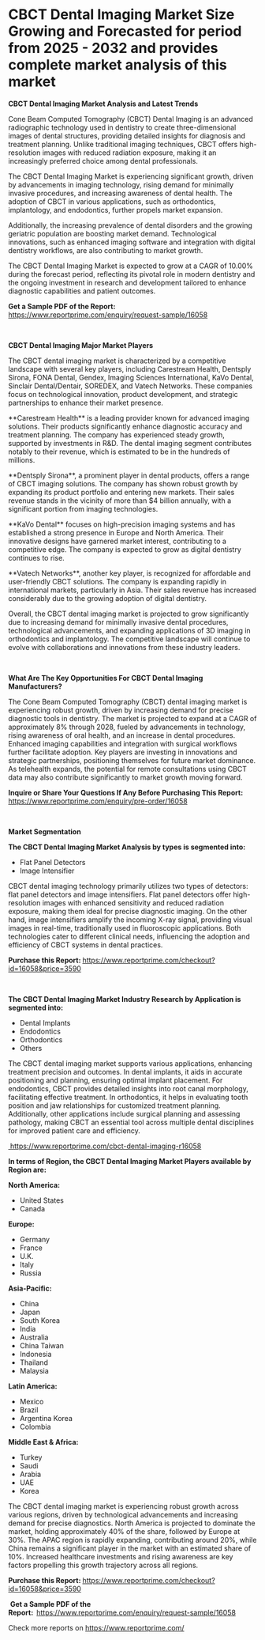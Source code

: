 <p><h1>CBCT Dental Imaging Market Size Growing and Forecasted for period from 2025 - 2032 and provides complete market analysis of this market</h1></p><p><strong>CBCT Dental Imaging Market Analysis and Latest Trends</strong></p>
<p><p>Cone Beam Computed Tomography (CBCT) Dental Imaging is an advanced radiographic technology used in dentistry to create three-dimensional images of dental structures, providing detailed insights for diagnosis and treatment planning. Unlike traditional imaging techniques, CBCT offers high-resolution images with reduced radiation exposure, making it an increasingly preferred choice among dental professionals.</p><p>The CBCT Dental Imaging Market is experiencing significant growth, driven by advancements in imaging technology, rising demand for minimally invasive procedures, and increasing awareness of dental health. The adoption of CBCT in various applications, such as orthodontics, implantology, and endodontics, further propels market expansion. </p><p>Additionally, the increasing prevalence of dental disorders and the growing geriatric population are boosting market demand. Technological innovations, such as enhanced imaging software and integration with digital dentistry workflows, are also contributing to market growth. </p><p>The CBCT Dental Imaging Market is expected to grow at a CAGR of 10.00% during the forecast period, reflecting its pivotal role in modern dentistry and the ongoing investment in research and development tailored to enhance diagnostic capabilities and patient outcomes.</p></p>
<p><strong>Get a Sample PDF of the Report:&nbsp;</strong> <a href="https://www.reportprime.com/enquiry/request-sample/16058?utm_campaign=3148&utm_medium=2&utm_source=Github&utm_content=ia&utm_term=20032025&utm_id=cbct-dental-imaging">https://www.reportprime.com/enquiry/request-sample/16058</a></p>
<p>&nbsp;</p>
<p><strong>CBCT Dental Imaging Major Market Players</strong></p>
<p><p>The CBCT dental imaging market is characterized by a competitive landscape with several key players, including Carestream Health, Dentsply Sirona, FONA Dental, Gendex, Imaging Sciences International, KaVo Dental, Sinclair Dental/Dentair, SOREDEX, and Vatech Networks. These companies focus on technological innovation, product development, and strategic partnerships to enhance their market presence.</p><p>**Carestream Health** is a leading provider known for advanced imaging solutions. Their products significantly enhance diagnostic accuracy and treatment planning. The company has experienced steady growth, supported by investments in R&D. The dental imaging segment contributes notably to their revenue, which is estimated to be in the hundreds of millions.</p><p>**Dentsply Sirona**, a prominent player in dental products, offers a range of CBCT imaging solutions. The company has shown robust growth by expanding its product portfolio and entering new markets. Their sales revenue stands in the vicinity of more than $4 billion annually, with a significant portion from imaging technologies.</p><p>**KaVo Dental** focuses on high-precision imaging systems and has established a strong presence in Europe and North America. Their innovative designs have garnered market interest, contributing to a competitive edge. The company is expected to grow as digital dentistry continues to rise.</p><p>**Vatech Networks**, another key player, is recognized for affordable and user-friendly CBCT solutions. The company is expanding rapidly in international markets, particularly in Asia. Their sales revenue has increased considerably due to the growing adoption of digital dentistry.</p><p>Overall, the CBCT dental imaging market is projected to grow significantly due to increasing demand for minimally invasive dental procedures, technological advancements, and expanding applications of 3D imaging in orthodontics and implantology. The competitive landscape will continue to evolve with collaborations and innovations from these industry leaders.</p></p>
<p>&nbsp;</p>
<p><strong>What Are The Key Opportunities For CBCT Dental Imaging Manufacturers?</strong></p>
<p><p>The Cone Beam Computed Tomography (CBCT) dental imaging market is experiencing robust growth, driven by increasing demand for precise diagnostic tools in dentistry. The market is projected to expand at a CAGR of approximately 8% through 2028, fueled by advancements in technology, rising awareness of oral health, and an increase in dental procedures. Enhanced imaging capabilities and integration with surgical workflows further facilitate adoption. Key players are investing in innovations and strategic partnerships, positioning themselves for future market dominance. As telehealth expands, the potential for remote consultations using CBCT data may also contribute significantly to market growth moving forward.</p></p>
<p><strong>Inquire or Share Your Questions If Any Before Purchasing This Report:</strong> <a href="https://www.reportprime.com/enquiry/pre-order/16058?utm_campaign=3148&utm_medium=2&utm_source=Github&utm_content=ia&utm_term=20032025&utm_id=cbct-dental-imaging">https://www.reportprime.com/enquiry/pre-order/16058</a></p>
<p>&nbsp;</p>
<p><strong>Market Segmentation</strong></p>
<p><strong>The CBCT Dental Imaging Market Analysis by types is segmented into:</strong></p>
<p><ul><li>Flat Panel Detectors</li><li>Image Intensifier</li></ul></p>
<p><p>CBCT dental imaging technology primarily utilizes two types of detectors: flat panel detectors and image intensifiers. Flat panel detectors offer high-resolution images with enhanced sensitivity and reduced radiation exposure, making them ideal for precise diagnostic imaging. On the other hand, image intensifiers amplify the incoming X-ray signal, providing visual images in real-time, traditionally used in fluoroscopic applications. Both technologies cater to different clinical needs, influencing the adoption and efficiency of CBCT systems in dental practices.</p></p>
<p><strong>Purchase this Report:&nbsp;</strong><a href="https://www.reportprime.com/checkout?id=16058&price=3590&utm_campaign=3148&utm_medium=2&utm_source=Github&utm_content=ia&utm_term=20032025&utm_id=cbct-dental-imaging">https://www.reportprime.com/checkout?id=16058&price=3590</a></p>
<p>&nbsp;</p>
<p><strong>The CBCT Dental Imaging Market Industry Research by Application is segmented into:</strong></p>
<p><ul><li>Dental Implants</li><li>Endodontics</li><li>Orthodontics</li><li>Others</li></ul></p>
<p><p>The CBCT dental imaging market supports various applications, enhancing treatment precision and outcomes. In dental implants, it aids in accurate positioning and planning, ensuring optimal implant placement. For endodontics, CBCT provides detailed insights into root canal morphology, facilitating effective treatment. In orthodontics, it helps in evaluating tooth position and jaw relationships for customized treatment planning. Additionally, other applications include surgical planning and assessing pathology, making CBCT an essential tool across multiple dental disciplines for improved patient care and efficiency.</p></p>
<p><a href="https://www.reportprime.com/cbct-dental-imaging-r16058?utm_campaign=3148&utm_medium=2&utm_source=Github&utm_content=ia&utm_term=20032025&utm_id=cbct-dental-imaging">&nbsp;https://www.reportprime.com/cbct-dental-imaging-r16058</a></p>
<p><strong>In terms of Region, the CBCT Dental Imaging Market Players available by Region are:</strong></p>
<p>
    <p> <strong> North America: </strong>
        <ul>
            <li>United States</li>
            <li>Canada</li>
        </ul>
        </p> 
    <p> <strong> Europe: </strong>
        <ul>
            <li>Germany</li>
            <li>France</li>
            <li>U.K.</li>
            <li>Italy</li>
            <li>Russia</li>
        </ul>
        </p> 
    <p> <strong> Asia-Pacific: </strong>
        <ul>
            <li>China</li>
            <li>Japan</li>
            <li>South Korea</li>
            <li>India</li>
            <li>Australia</li>
            <li>China Taiwan</li>
            <li>Indonesia</li>
            <li>Thailand</li>
            <li>Malaysia</li>
        </ul>
        </p> 
    <p> <strong> Latin America: </strong>
        <ul>
            <li>Mexico</li>
            <li>Brazil</li>
            <li>Argentina Korea</li>
            <li>Colombia</li>
        </ul>
        </p> 
    <p> <strong> Middle East & Africa: </strong>
        <ul>
            <li>Turkey</li>
            <li>Saudi</li>
            <li>Arabia</li>
            <li>UAE</li>
            <li>Korea</li>
        </ul>
    </p>
    </p>
<p><p>The CBCT dental imaging market is experiencing robust growth across various regions, driven by technological advancements and increasing demand for precise diagnostics. North America is projected to dominate the market, holding approximately 40% of the share, followed by Europe at 30%. The APAC region is rapidly expanding, contributing around 20%, while China remains a significant player in the market with an estimated share of 10%. Increased healthcare investments and rising awareness are key factors propelling this growth trajectory across all regions.</p></p>
<p><strong>Purchase this Report: </strong><a href="https://www.reportprime.com/checkout?id=16058&price=3590&utm_campaign=3148&utm_medium=2&utm_source=Github&utm_content=ia&utm_term=20032025&utm_id=cbct-dental-imaging">https://www.reportprime.com/checkout?id=16058&price=3590</a></p>
<p>&nbsp;<strong>Get a Sample PDF of the Report:&nbsp;&nbsp;</strong><a href="https://www.reportprime.com/enquiry/request-sample/16058?utm_campaign=3148&utm_medium=2&utm_source=Github&utm_content=ia&utm_term=20032025&utm_id=cbct-dental-imaging">https://www.reportprime.com/enquiry/request-sample/16058</a></p>
<p><strong></strong></p>
<p>Check more reports on <a href="https://www.reportprime.com/?utm_campaign=3148&utm_medium=2&utm_source=Github&utm_content=ia&utm_term=20032025&utm_id=cbct-dental-imaging">https://www.reportprime.com/</a></p>